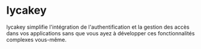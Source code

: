 # lycakey
lycakey simplifie l'intégration de l'authentification et la gestion des accès dans vos applications sans que vous ayez à développer ces fonctionnalités complexes vous-même.
